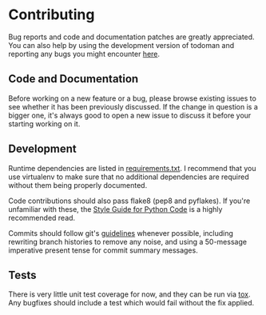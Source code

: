 Contributing
============

Bug reports and code and documentation patches are greatly appreciated. You can
also help by using the development version of todoman and reporting any bugs
you might encounter [here](https://github.com/pimutils/todoman/issues).


Code and Documentation
----------------------

Before working on a new feature or a bug, please browse existing issues
to see whether it has been previously discussed. If the change in question
is a bigger one, it's always good to open a new issue to discuss it before your
starting working on it.


Development
-----------

Runtime dependencies are listed in [requirements.txt][requirements]. I
recommend that you use virtualenv to make sure that no additional dependencies
are required without them being properly documented.

Code contributions should also pass flake8 (pep8 and pyflakes). If you're
unfamiliar with these, the [Style Guide for Python Code][pep8] is a highly
recommended read.

Commits should follow git's [guidelines][git-guidelines] whenever possible,
including rewriting branch histories to remove any noise, and using a
50-message imperative present tense for commit summary messages.

Tests
-----

There is very little unit test coverage for now, and they can be run via
[tox][tox]. Any bugfixes should include a test which would fail without the fix
applied.

[requirements]: requirements.txt
[pep8]: http://python.org/dev/peps/pep-0008/
[tox]: http://tox.testrun.org
[git-guidelines]: https://www.git-scm.com/book/en/v2/Distributed-Git-Contributing-to-a-Project#Commit-Guidelines
